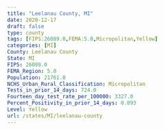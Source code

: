 ```yaml
---
title: "Leelanau County, MI"
date: 2020-12-17
draft: false
type: county
tags: [FIPS:26089.0,FEMA:5.0,Micropolitan,Yellow]
categories: [MI]
County: Leelanau County
State: MI
FIPS: 26089.0
FEMA_Region: 5.0
Population: 21761.0
NCHS_Urban_Rural_Classification: Micropolitan
Tests_in_prior_14_days: 724.0
Fourteen_day_test_rate_per_100000: 3327.0
Percent_Positivity_in_prior_14_days: 0.093
Level: Yellow
url: /states/MI/leelanau-county
---
```



